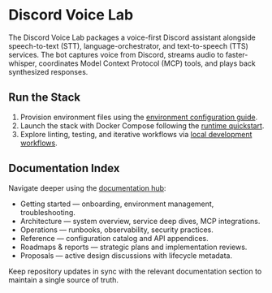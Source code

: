 # Discord Voice Lab

The Discord Voice Lab packages a voice-first Discord assistant alongside speech-to-text (STT),
language-orchestrator, and text-to-speech (TTS) services. The bot captures voice from Discord,
streams audio to faster-whisper, coordinates Model Context Protocol (MCP) tools, and plays back
synthesized responses.

## Run the Stack

1. Provision environment files using the [environment configuration guide](docs/getting-started/environment.md).
2. Launch the stack with Docker Compose following the [runtime quickstart](docs/getting-started/runtime.md).
3. Explore linting, testing, and iterative workflows via [local development workflows](docs/getting-started/local-development.md).

## Documentation Index

Navigate deeper using the [documentation hub](docs/README.md):

- Getting started — onboarding, environment management, troubleshooting.
- Architecture — system overview, service deep dives, MCP integrations.
- Operations — runbooks, observability, security practices.
- Reference — configuration catalog and API appendices.
- Roadmaps & reports — strategic plans and implementation reviews.
- Proposals — active design discussions with lifecycle metadata.

Keep repository updates in sync with the relevant documentation section to maintain a single source of truth.
